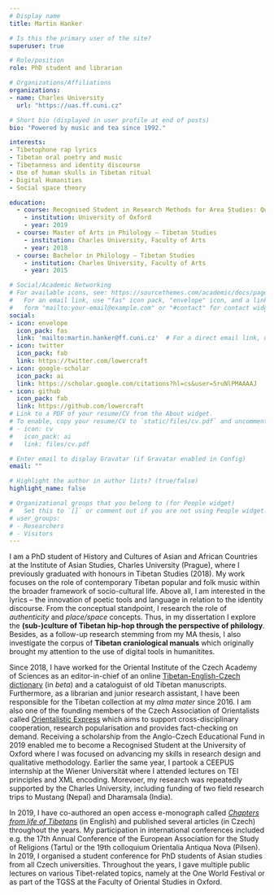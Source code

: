 ```yaml
---
# Display name
title: Martin Hanker

# Is this the primary user of the site?
superuser: true

# Role/position
role: PhD student and librarian

# Organizations/Affiliations
organizations:
- name: Charles University
  url: "https://uas.ff.cuni.cz"

# Short bio (displayed in user profile at end of posts)
bio: "Powered by music and tea since 1992."

interests:
- Tibetophone rap lyrics
- Tibetan oral poetry and music
- Tibetanness and identity discourse
- Use of human skulls in Tibetan ritual
- Digital Humanities
- Social space theory

education:
  - course: Recognised Student in Research Methods for Area Studies: Qualitative Methods
    - institution: University of Oxford
    - year: 2019
  - course: Master of Arts in Philology – Tibetan Studies
    - institution: Charles University, Faculty of Arts
    - year: 2018
  - course: Bachelor in Philology – Tibetan Studies
    - institution: Charles University, Faculty of Arts
    - year: 2015

# Social/Academic Networking
# For available icons, see: https://sourcethemes.com/academic/docs/page-builder/#icons
#   For an email link, use "fas" icon pack, "envelope" icon, and a link in the
#   form "mailto:your-email@example.com" or "#contact" for contact widget.
social:
- icon: envelope
  icon_pack: fas
  link: 'mailto:martin.hanker@ff.cuni.cz'  # For a direct email link, use "mailto:martin.hanker@ff.cuni.cz".
- icon: twitter
  icon_pack: fab
  link: https://twitter.com/lowercraft
- icon: google-scholar
  icon_pack: ai
  link: https://scholar.google.com/citations?hl=cs&user=5ruNlPMAAAAJ
- icon: github
  icon_pack: fab
  link: https://github.com/lowercraft
# Link to a PDF of your resume/CV from the About widget.
# To enable, copy your resume/CV to `static/files/cv.pdf` and uncomment the lines below.
# - icon: cv
#   icon_pack: ai
#   link: files/cv.pdf

# Enter email to display Gravatar (if Gravatar enabled in Config)
email: ""

# Highlight the author in author lists? (true/false)
highlight_name: false

# Organizational groups that you belong to (for People widget)
#   Set this to `[]` or comment out if you are not using People widget.
# user_groups:
# - Researchers
# - Visitors
---
```


I am a PhD student of History and Cultures of Asian and African Countries at the Institute of Asian Studies, Charles University (Prague), where I previously graduated with honours in Tibetan Studies (2018). My work focuses on the role of contemporary Tibetan popular and folk music within the broader framework of socio-cultural life. Above all, I am interested in the lyrics – the innovation of poetic tools and language in relation to the identity discourse. From the conceptual standpoint, I research the role of *authenticity* and *place/space* concepts. Thus, in my dissertation I explore the **(sub-)culture of Tibetan hip-hop through the perspective of philology**. Besides, as a follow-up research stemming from my MA thesis, I also investigate the corpus of **Tibetan craniological manuals** which originally brought my attention to the use of digital tools in humanitites.

Since 2018, I have worked for the Oriental Institute of the Czech Academy of Sciences as an editor-in-chief of an online [Tibetan-English-Czech dictionary](https://linguatools.info/tibendicts/) (in *beta*) and a cataloguist of old Tibetan manuscripts. Furthermore, as a librarian and junior research assistant, I have been responsible for the Tibetan collection at my *alma mater* since 2016. I am also one of the founding members of the Czech Association of Orientalists called [Orientalistic Express](http://orientalistickyexpres.cz) which aims to support cross-disciplinary cooperation, research popularisation and provides fact-checking on demand. Receiving a scholarship from the Anglo-Czech Educational Fund in 2019 enabled me to become a Recognised Student at the University of Oxford where I was focused on advancing my skills in research design and qualitative methodology. Earlier the same year, I partook a CEEPUS internship at the Wiener Universität where I attended lectures on TEI principles and XML encoding. Morevoer, my research was repeatedly supported by the Charles University, including funding of two field research trips to Mustang (Nepal) and Dharamsala (India).

In 2019, I have co-authored an open access e-monograph called *[Chapters from life of Tibetans](https://karolinum.cz/knihy/jandacek-chapters-from-life-of-tibetans-22475)* (in English) and published several articles (in Czech) throughout the years. My participation in international conferences included e.g. the 17th Annual Conference of the European Association for the Study of Religions (Tartu) or the 19th colloquium Orientalia Antiqua Nova (Pilsen). In 2019, I organised a student conference for PhD students of Asian studies from all Czech universities. Throughout the years, I gave multiple public lectures on various Tibet-related topics, namely at the One World Festival or as part of the TGSS at the Faculty of Oriental Studies in Oxford.

